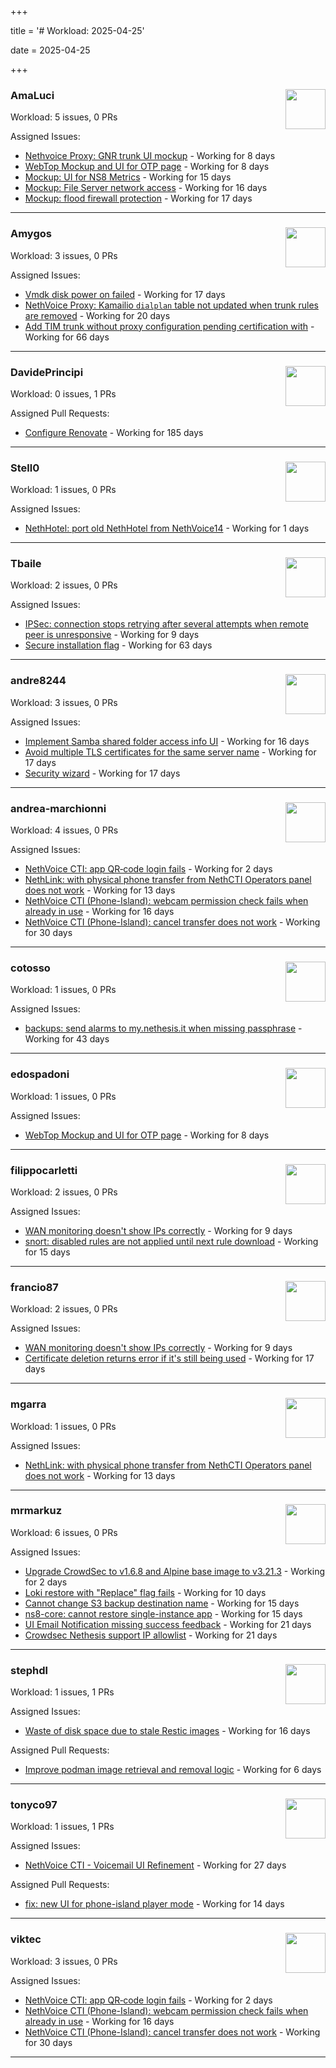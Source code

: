+++

title = '# Workload: 2025-04-25'

date = 2025-04-25

+++

### AmaLuci <img src='https://avatars.githubusercontent.com/u/166636295?v=4&s=64' width='64' height='64' style='float:right;' /> ###
Workload: 5 issues, 0 PRs


Assigned Issues:
- [Nethvoice Proxy: GNR trunk UI mockup](https://github.com/NethServer/dev/issues/7411) - Working for 8 days
- [WebTop Mockup and UI for OTP page](https://github.com/NethServer/dev/issues/7410) - Working for 8 days
- [Mockup: UI for NS8 Metrics](https://github.com/NethServer/dev/issues/7395) - Working for 15 days
- [Mockup: File Server network access](https://github.com/NethServer/dev/issues/7389) - Working for 16 days
- [Mockup: flood firewall protection](https://github.com/NethServer/nethsecurity/issues/1160) - Working for 17 days
---

### Amygos <img src='https://avatars.githubusercontent.com/u/510232?v=4&s=64' width='64' height='64' style='float:right;' /> ###
Workload: 3 issues, 0 PRs


Assigned Issues:
- [Vmdk disk power on failed](https://github.com/NethServer/dev/issues/7380) - Working for 17 days
- [NethVoice Proxy: Kamailio `dialplan` table not updated when trunk rules are removed](https://github.com/NethServer/dev/issues/7379) - Working for 20 days
- [Add TIM trunk without proxy configuration pending certification with](https://github.com/NethServer/dev/issues/7321) - Working for 66 days
---

### DavidePrincipi <img src='https://avatars.githubusercontent.com/u/2920838?v=4&s=64' width='64' height='64' style='float:right;' /> ###
Workload: 0 issues, 1 PRs


Assigned Pull Requests:
- [Configure Renovate](https://github.com/NethServer/ns8-passbolt/pull/1) - Working for 185 days
---

### Stell0 <img src='https://avatars.githubusercontent.com/u/4547897?v=4&s=64' width='64' height='64' style='float:right;' /> ###
Workload: 1 issues, 0 PRs


Assigned Issues:
- [NethHotel: port old NethHotel from NethVoice14](https://github.com/NethServer/dev/issues/7425) - Working for 1 days
---

### Tbaile <img src='https://avatars.githubusercontent.com/u/8052641?v=4&s=64' width='64' height='64' style='float:right;' /> ###
Workload: 2 issues, 0 PRs


Assigned Issues:
- [IPSec: connection stops retrying after several attempts when remote peer is unresponsive](https://github.com/NethServer/nethsecurity/issues/1179) - Working for 9 days
- [Secure installation flag](https://github.com/NethServer/nethsecurity/issues/1088) - Working for 63 days
---

### andre8244 <img src='https://avatars.githubusercontent.com/u/4612169?v=4&s=64' width='64' height='64' style='float:right;' /> ###
Workload: 3 issues, 0 PRs


Assigned Issues:
- [Implement Samba shared folder access info UI](https://github.com/NethServer/dev/issues/7394) - Working for 16 days
- [Avoid multiple TLS certificates for the same server name](https://github.com/NethServer/dev/issues/7383) - Working for 17 days
- [Security wizard](https://github.com/NethServer/nethsecurity/issues/1157) - Working for 17 days
---

### andrea-marchionni <img src='https://avatars.githubusercontent.com/u/6448460?v=4&s=64' width='64' height='64' style='float:right;' /> ###
Workload: 4 issues, 0 PRs


Assigned Issues:
- [NethVoice CTI: app QR‑code login fails](https://github.com/NethServer/dev/issues/7423) - Working for 2 days
- [NethLink: with physical phone transfer from NethCTI Operators panel does not work](https://github.com/NethServer/dev/issues/7403) - Working for 13 days
- [NethVoice CTI (Phone-Island): webcam permission check fails when already in use](https://github.com/NethServer/dev/issues/7393) - Working for 16 days
- [NethVoice CTI (Phone-Island): cancel transfer does not work](https://github.com/NethServer/dev/issues/7358) - Working for 30 days
---

### cotosso <img src='https://avatars.githubusercontent.com/u/7226896?v=4&s=64' width='64' height='64' style='float:right;' /> ###
Workload: 1 issues, 0 PRs


Assigned Issues:
- [backups: send alarms to my.nethesis.it when missing passphrase](https://github.com/NethServer/nethsecurity/issues/1119) - Working for 43 days
---

### edospadoni <img src='https://avatars.githubusercontent.com/u/6152486?v=4&s=64' width='64' height='64' style='float:right;' /> ###
Workload: 1 issues, 0 PRs


Assigned Issues:
- [WebTop Mockup and UI for OTP page](https://github.com/NethServer/dev/issues/7410) - Working for 8 days
---

### filippocarletti <img src='https://avatars.githubusercontent.com/u/106798?v=4&s=64' width='64' height='64' style='float:right;' /> ###
Workload: 2 issues, 0 PRs


Assigned Issues:
- [WAN monitoring doesn't show IPs correctly](https://github.com/NethServer/nethsecurity/issues/1175) - Working for 9 days
- [snort: disabled rules are not applied until next rule download](https://github.com/NethServer/nethsecurity/issues/1165) - Working for 15 days
---

### francio87 <img src='https://avatars.githubusercontent.com/u/42090061?v=4&s=64' width='64' height='64' style='float:right;' /> ###
Workload: 2 issues, 0 PRs


Assigned Issues:
- [WAN monitoring doesn't show IPs correctly](https://github.com/NethServer/nethsecurity/issues/1175) - Working for 9 days
- [Certificate deletion returns error if it's still being used](https://github.com/NethServer/nethsecurity/issues/1156) - Working for 17 days
---

### mgarra <img src='https://avatars.githubusercontent.com/u/175953247?v=4&s=64' width='64' height='64' style='float:right;' /> ###
Workload: 1 issues, 0 PRs


Assigned Issues:
- [NethLink: with physical phone transfer from NethCTI Operators panel does not work](https://github.com/NethServer/dev/issues/7403) - Working for 13 days
---

### mrmarkuz <img src='https://avatars.githubusercontent.com/u/31746411?v=4&s=64' width='64' height='64' style='float:right;' /> ###
Workload: 6 issues, 0 PRs


Assigned Issues:
- [Upgrade CrowdSec to v1.6.8 and Alpine base image to v3.21.3](https://github.com/NethServer/dev/issues/7424) - Working for 2 days
- [Loki restore with "Replace" flag fails](https://github.com/NethServer/dev/issues/7405) - Working for 10 days
- [Cannot change S3 backup destination name](https://github.com/NethServer/dev/issues/7397) - Working for 15 days
- [ns8-core: cannot restore single-instance app](https://github.com/NethServer/dev/issues/7396) - Working for 15 days
- [UI Email Notification missing success feedback](https://github.com/NethServer/dev/issues/7377) - Working for 21 days
- [Crowdsec Nethesis support IP allowlist](https://github.com/NethServer/dev/issues/7374) - Working for 21 days
---

### stephdl <img src='https://avatars.githubusercontent.com/u/3164851?v=4&s=64' width='64' height='64' style='float:right;' /> ###
Workload: 1 issues, 1 PRs


Assigned Issues:
- [Waste of disk space due to stale Restic images](https://github.com/NethServer/dev/issues/7391) - Working for 16 days

Assigned Pull Requests:
- [Improve podman image retrieval and removal logic](https://github.com/NethServer/ns8-core/pull/867) - Working for 6 days
---

### tonyco97 <img src='https://avatars.githubusercontent.com/u/36625268?v=4&s=64' width='64' height='64' style='float:right;' /> ###
Workload: 1 issues, 1 PRs


Assigned Issues:
- [NethVoice CTI - Voicemail UI Refinement](https://github.com/NethServer/dev/issues/7368) - Working for 27 days

Assigned Pull Requests:
- [fix: new UI for phone-island player mode](https://github.com/nethesis/phone-island/pull/93) - Working for 14 days
---

### viktec <img src='https://avatars.githubusercontent.com/u/48328088?v=4&s=64' width='64' height='64' style='float:right;' /> ###
Workload: 3 issues, 0 PRs


Assigned Issues:
- [NethVoice CTI: app QR‑code login fails](https://github.com/NethServer/dev/issues/7423) - Working for 2 days
- [NethVoice CTI (Phone-Island): webcam permission check fails when already in use](https://github.com/NethServer/dev/issues/7393) - Working for 16 days
- [NethVoice CTI (Phone-Island): cancel transfer does not work](https://github.com/NethServer/dev/issues/7358) - Working for 30 days
---

